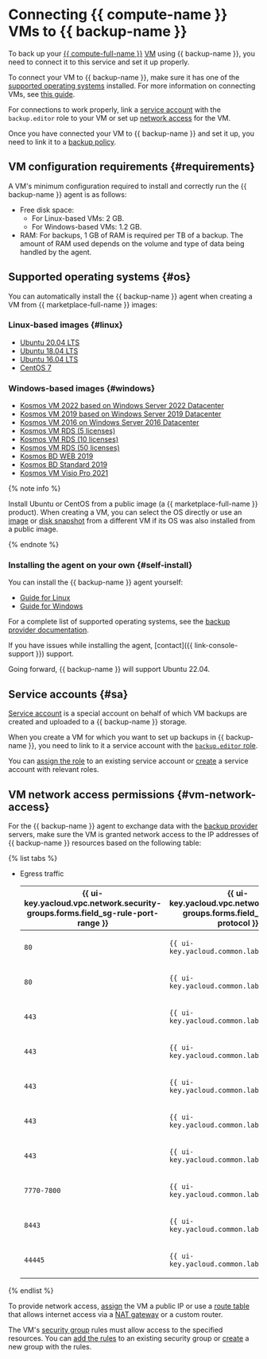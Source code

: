 # Connecting {{ compute-name }} VMs to {{ backup-name }}

To back up your [{{ compute-full-name }}](../../compute/) [VM](../../compute/concepts/vm.md) using {{ backup-name }}, you need to connect it to this service and set it up properly.

To connect your VM to {{ backup-name }}, make sure it has one of the [supported operating systems](#os) installed. For more information on connecting VMs, see [this guide](../operations/index.md#connect-vm).

For connections to work properly, link a [service account](#sa) with the `backup.editor` role to your VM or set up [network access](#vm-network-access) for the VM.

Once you have connected your VM to {{ backup-name }} and set it up, you need to link it to a [backup policy](policy.md).

## VM configuration requirements {#requirements}

A VM's minimum configuration required to install and correctly run the {{ backup-name }} agent is as follows:
* Free disk space:
  * For Linux-based VMs: 2 GB.
  * For Windows-based VMs: 1.2 GB.
* RAM: For backups, 1 GB of RAM is required per TB of a backup. The amount of RAM used depends on the volume and type of data being handled by the agent.

## Supported operating systems {#os}

You can automatically install the {{ backup-name }} agent when creating a VM from {{ marketplace-full-name }} images:

### Linux-based images {#linux}

* [Ubuntu 20.04 LTS](/marketplace/products/yc/ubuntu-20-04-lts)
* [Ubuntu 18.04 LTS](/marketplace/products/yc/ubuntu-18-04-lts)
* [Ubuntu 16.04 LTS](/marketplace/products/yc/ubuntu-26-04-lts)
* [CentOS 7](/marketplace/products/yc/centos-7)

### Windows-based images {#windows}

* [Kosmos VM 2022 based on Windows Server 2022 Datacenter](/marketplace/products/fotonsrv/kosmosvm2022)
* [Kosmos VM 2019 based on Windows Server 2019 Datacenter](/marketplace/products/fotonsrv/kosmosvm2019)
* [Kosmos VM 2016 on Windows Server 2016 Datacenter](/marketplace/products/fotonsrv/kosmosvm2016)
* [Kosmos VM RDS (5 licenses)](/marketplace/products/fotonsrv/kos-5-rds)
* [Kosmos VM RDS (10 licenses)](/marketplace/products/fotonsrv/kos-10-rds)
* [Kosmos VM RDS (50 licenses)](/marketplace/products/fotonsrv/kos-50-rds)
* [Kosmos BD WEB 2019](/marketplace/products/fotonsrv/kosmosbdweb2019)
* [Kosmos BD Standard 2019](/marketplace/products/fotonsrv/kosmosbdstd2019)
* [Kosmos VM Visio Pro 2021](/marketplace/products/fotonsrv/kosmosvisio)

{% note info %}

Install Ubuntu or CentOS from a public image (a {{ marketplace-full-name }} product). When creating a VM, you can select the OS directly or use an [image](../../compute/concepts/image.md) or [disk snapshot](../../compute/concepts/snapshot.md) from a different VM if its OS was also installed from a public image.

{% endnote %}

### Installing the agent on your own {#self-install}

You can install the {{ backup-name }} agent yourself:

* [Guide for Linux](../operations/connect-vm-linux.md)
* [Guide for Windows](../operations/connect-vm-windows.md)

For a complete list of supported operating systems, see the [backup provider documentation](https://docs.cyberprotect.ru/ru-RU/CyberBackupCloud/21.06/user/#supported-operating-systems-and-environments.html).

If you have issues while installing the agent, [contact]({{ link-console-support }}) support.

Going forward, {{ backup-name }} will support Ubuntu 22.04.

## Service accounts {#sa}

[Service account](../../iam/concepts/users/service-accounts.md) is a special account on behalf of which VM backups are created and uploaded to a {{ backup-name }} storage.

When you create a VM for which you want to set up backups in {{ backup-name }}, you need to link to it a service account with the [`backup.editor` role](../security/index.md).

You can [assign the role](../../iam/operations/sa/assign-role-for-sa.md) to an existing service account or [create](../../iam/operations/sa/create.md) a service account with relevant roles.

## VM network access permissions {#vm-network-access}

For the {{ backup-name }} agent to exchange data with the [backup provider](index.md#providers) servers, make sure the VM is granted network access to the IP addresses of {{ backup-name }} resources based on the following table:

{% list tabs %}

- Egress traffic

   | {{ ui-key.yacloud.vpc.network.security-groups.forms.field_sg-rule-port-range }} | {{ ui-key.yacloud.vpc.network.security-groups.forms.field_sg-rule-protocol }} | {{ ui-key.yacloud.vpc.network.security-groups.forms.field_sg-rule-destination }} | {{ ui-key.yacloud.vpc.network.security-groups.forms.field_sg-rule-cidr-blocks }} |
   --- | --- | --- | ---
   | `80` | `{{ ui-key.yacloud.common.label_tcp }}` | `{{ ui-key.yacloud.vpc.network.security-groups.forms.value_sg-rule-destination-cidr }}` | `213.180.193.0/24` |
   | `80` | `{{ ui-key.yacloud.common.label_tcp }}` | `{{ ui-key.yacloud.vpc.network.security-groups.forms.value_sg-rule-destination-cidr }}` | `213.180.204.0/24` |
   | `443` | `{{ ui-key.yacloud.common.label_tcp }}` | `{{ ui-key.yacloud.vpc.network.security-groups.forms.value_sg-rule-destination-cidr }}` | `84.47.172.0/24` |
   | `443` | `{{ ui-key.yacloud.common.label_tcp }}` | `{{ ui-key.yacloud.vpc.network.security-groups.forms.value_sg-rule-destination-cidr }}` | `84.201.181.0/24` |
   | `443` | `{{ ui-key.yacloud.common.label_tcp }}` | `{{ ui-key.yacloud.vpc.network.security-groups.forms.value_sg-rule-destination-cidr }}` | `178.176.128.0/24` |
   | `443` | `{{ ui-key.yacloud.common.label_tcp }}` | `{{ ui-key.yacloud.vpc.network.security-groups.forms.value_sg-rule-destination-cidr }}` | `213.180.193.0/24` |
   | `443` | `{{ ui-key.yacloud.common.label_tcp }}` | `{{ ui-key.yacloud.vpc.network.security-groups.forms.value_sg-rule-destination-cidr }}` | `213.180.204.0/24` |
   | `7770-7800` | `{{ ui-key.yacloud.common.label_tcp }}` | `{{ ui-key.yacloud.vpc.network.security-groups.forms.value_sg-rule-destination-cidr }}` | `84.47.172.0/24` |
   | `8443` | `{{ ui-key.yacloud.common.label_tcp }}` | `{{ ui-key.yacloud.vpc.network.security-groups.forms.value_sg-rule-destination-cidr }}` | `84.47.172.0/24` |
   | `44445` | `{{ ui-key.yacloud.common.label_tcp }}` | `{{ ui-key.yacloud.vpc.network.security-groups.forms.value_sg-rule-destination-cidr }}` | `51.250.1.0/24` |

{% endlist %}

To provide network access, [assign](../../compute/operations/vm-control/vm-attach-public-ip.md) the VM a public IP or use a [route table](../../vpc/concepts/static-routes.md#rt-vm) that allows internet access via a [NAT gateway](../../vpc/concepts/gateways.md) or a custom router.

The VM's [security group](../../vpc/concepts/security-groups.md) rules must allow access to the specified resources. You can [add the rules](../../vpc/operations/security-group-add-rule.md) to an existing security group or [create](../../vpc/operations/security-group-create.md) a new group with the rules.


